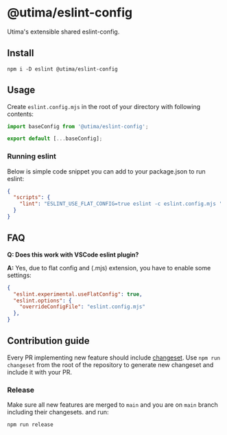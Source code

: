 # @utima/eslint-config
Utima's extensible shared eslint-config.

## Install
```
npm i -D eslint @utima/eslint-config
```

## Usage
Create `eslint.config.mjs` in the root of your directory with following contents:

```js
import baseConfig from '@utima/eslint-config';

export default [...baseConfig];
```

### Running eslint
Below is simple code snippet you can add to your package.json to run eslint:

```json
{
  "scripts": {
    "lint": "ESLINT_USE_FLAT_CONFIG=true eslint -c eslint.config.mjs './**/*.{js,ts,jsx,tsx,cjs,mjs}'",
  }
}
```


## FAQ

**Q: Does this work with VSCode eslint plugin?**

**A:** Yes, due to flat config and (.mjs) extension, you have to enable some settings:

```json
{
  "eslint.experimental.useFlatConfig": true,
  "eslint.options": {
    "overrideConfigFile": "eslint.config.mjs"
  },
}
```

## Contribution guide

Every PR implementing new feature should include [changeset](https://github.com/changesets/changesets). Use `npm run changeset` from the root of the repository to generate new changeset and include it with your PR.

### Release

Make sure all new features are merged to `main` and you are on `main` branch including their changesets. and run:

```bash
npm run release
```
